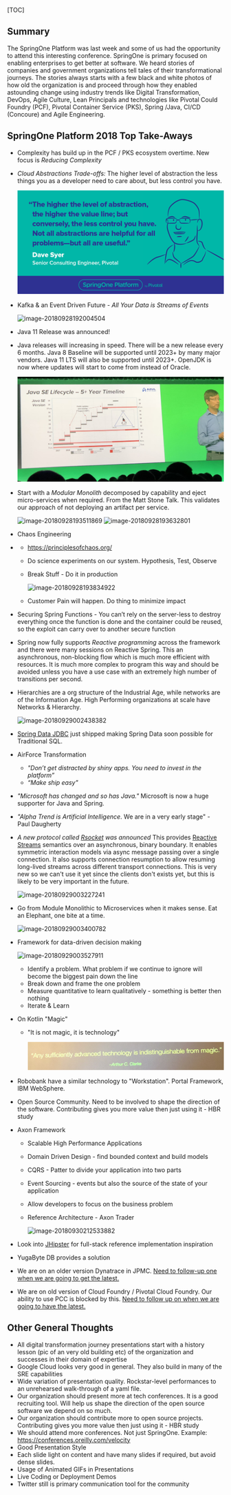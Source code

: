 [TOC]

## Summary

The SpringOne Platform was last week and some of us had the opportunity to attend this interesting conference. SpringOne is primary focused on enabling enterprises to get better at software. We heard stories of companies and government organizations tell tales of their transformational journeys. The stories always starts with a few black and white photos of how old the organization is and proceed through how they enabled astounding change using industry trends like Digital Transformation, DevOps, Agile Culture, Lean Principals and technologies like Pivotal Could Foundry (PCF), Pivotal Container Service (PKS), Spring /Java, CI/CD (Concoure) and Agile Engineering. 





## SpringOne Platform 2018 Top Take-Aways

- Complexity has build up in the PCF / PKS ecosystem overtime. New focus is *Reducing Complexity*

- *Cloud Abstractions Trade-offs:* The higher level of abstraction the less things you as a developer need to care about, but less control you have.

  ![img](media/DaveSyer.png)

- Kafka & an Event Driven Future - *All Your Data is Streams of Events*

  ![image-20180928192004504](media/image-20180928192004504.png)

- Java 11 Release was announced!

- Java releases will increasing in speed. There will be a new release every 6 months. Java 8 Baseline will be supported until 2023+ by many major vendors. Java 11 LTS will also be supported until 2023+. OpenJDK is now where updates will start to come from instead of Oracle. 

  ![image-20180928192334222](media/image-20180928192334222.png)

- Start with a *Modular Monolith* decomposed by capability and eject micro-services when required. From the Matt Stone Talk. This validates our approach of not deploying an artifact per service.

  ![image-20180928193511869](media/image-20180928193511869.png)
  ![image-20180928193632801](media/image-20180928193632801.png)

- Chaos Engineering  

- - <https://principlesofchaos.org/>

  - Do science experiments on our system. Hypothesis, Test, Observe  

  - Break Stuff - Do it in production

    ![image-20180928193834922](media/image-20180928193834922.png)

  - Customer Pain will happen. Do thing to minimize impact  

- Securing Spring Functions - You can’t rely on the server-less to destroy everything once the function is done and the container could be reused, so the exploit can carry over to another secure function

- Spring now fully supports *Reactive programming* across the framework and there were many sessions on Reactive Spring. This an asynchronous, non-blocking flow which is much more efficient with resources. It is much more complex to program this way and should be avoided unless you have a use case with an extremely high number of transitions per second. 

- Hierarchies are a org structure of the Industrial Age, while networks are of the Information Age. High Performing organizations at scale have Networks & Hierarchy. 

  ![image-20180929002438382](media/image-20180929002438382.png)  

- [Spring Data JDBC](https://spring.io/projects/spring-data-jdbc) just shipped making Spring Data soon possible for Traditional SQL. 

- AirForce Transformation 

  - *"Don’t get distracted by shiny apps. You need to invest in the platform”* 
  - *“Make ship easy"* 

- *"Microsoft has changed and so has Java."* Microsoft is now a huge supporter for Java and Spring. 

- *"Alpha Trend is Artificial Intelligence*. We are in a very early stage" - Paul Daugherty 

- *A new protocol called [Rsocket](http://rsocket.io/) was announced* This provides [Reactive Streams](http://www.reactive-streams.org/) semantics over an asynchronous, binary boundary. It enables  symmetric interaction models via async message passing over a single connection. It also supports connection resumption to allow resuming long-lived streams across different transport connections. This is very new so we can't use it yet since the clients don't exists yet, but this is likely to be very important in the future.

  ![image-20180929003227241](media/image-20180929003227241.png)

- Go from Module Monolithic to Microservices when it makes sense. Eat an Elephant, one bite at a time. 

  ![image-20180929003400782](media/image-20180929003400782.png)

- Framework for data-driven decision making

  ![image-20180929003527911](/Users/ajay/Documents/SpringOneCon%20Notes/media/image-20180929003527911.png)

  - Identify a problem. What problem if we continue to ignore will become the biggest pain down the line 
  - Break down and frame the one problem 
  - Measure quantitative to learn qualitatively - something is better then nothing 
  - Iterate & Learn 

- On Kotlin "Magic"

  - "It is not magic, it is technology"

    ![image-20180929004009625](media/image-20180929004009625.png)

- Robobank have a similar technology to "Workstation". Portal Framework, IBM WebSphere. 

- Open Source Community. Need to be involved to shape the direction of the software. Contributing gives you more value then just using it - HBR study 

- Axon Framework

  - Scalable High Performance Applications 

  - Domain Driven Design - find bounded context and build models 

  - CQRS - Patter to divide your application into two parts  

  - Event Sourcing - events but also  the source of the state of your application 

  - Allow developers to focus on the business problem 

  - Reference Architecture - Axon Trader

    ![image-20180930212533882](media/image-20180930212533882.png)

- Look into [JHipster](<https://www.jhipster.tech/>) for full-stack reference implementation inspiration

- YugaByte DB provides a solution 

- We are on an older version Dynatrace in JPMC. <u>Need to follow-up one when we are going to get the latest.</u> 

- We are on old version of Cloud Foundry / Pivotal Cloud Foundry. Our ability to use PCC is blocked by this. <u>Need to follow up on when we are going to have the latest.</u>  

## Other General Thoughts

* All digital transformation journey presentations start with a history lesson (pic of an very old building etc) of the organization and successes in their domain of expertise
* Google Cloud looks very good in general. They also build in many of the SRE capabilities
* Wide variation of presentation quality. Rockstar-level performances to an unrehearsed walk-through of a yaml file. 
* Our organization should present more at tech conferences. It is a good recruiting tool. Will help us shape the direction of the open source software we depend on so much. 
* Our organization should contribute more to open source projects. Contributing gives you more value then just using it - HBR study 
* We should attend more conferences. Not just SpringOne. Example: https://conferences.oreilly.com/velocity
*  Good Presentation Style
  * Each slide light on content and have many slides if required, but avoid dense slides. 
  *  Usage of Animated GIFs in Presentations
  * Live Coding or Deployment Demos
* Twitter still is primary communication tool for the community
